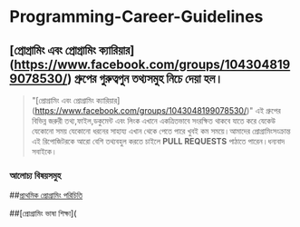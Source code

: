 # Programming-Career-Guidelines
## [প্রোগ্রামিং এবং প্রোগ্রামিং ক্যারিয়ার] (https://www.facebook.com/groups/1043048199078530/) গ্রুপের গুরুত্বপুন তথ্যসমুহ নিচে দেয়া হল।

> "[প্রোগ্রামিং এবং প্রোগ্রামিং ক্যারিয়ার] (https://www.facebook.com/groups/1043048199078530/)" এই গ্রুপের বিভিন্ন জরুরী তথ্য,ফাইল,ডকুমেন্ট এবং লিংক এখানে একত্রিতভাবে সংরক্ষিত থাকবে যাতে করে যেকেউ যেকোনো সময় যেকোনো ধরনের সাহায্য এখান থেকে পেতে পারে খুবই কম সময়ে।আমাদের প্রোগ্রামিংসংক্রান্ত এই রিপোজিটরকে আরো বেশি তথ্যবহুল করতে চাইলে **PULL REQUESTS** পাঠাতে পারেন।ধন্যবাদ সবাইকে।

### **আলোচ্য বিষয়সমুহ**

##[প্রাথমিক প্রোগ্রামিং পরিচিতি](https://github.com/Gkemon/Programming-Career-Guidelines/blob/master/%E0%A6%AA%E0%A7%8D%E0%A6%B0%E0%A7%8B%E0%A6%97%E0%A7%8D%E0%A6%B0%E0%A6%BE%E0%A6%AE%E0%A6%BF%E0%A6%82%20%E0%A6%A6%E0%A7%81%E0%A6%A8%E0%A6%BF%E0%A7%9F%E0%A6%BE%E0%A6%A4%E0%A7%87%20%E0%A6%A8%E0%A6%A4%E0%A7%81%E0%A6%A8%20%E0%A6%86%E0%A6%AA%E0%A6%A8%E0%A6%BF%3F.md)

##[প্রোগ্রামিং ভাষা শিক্ষা](


